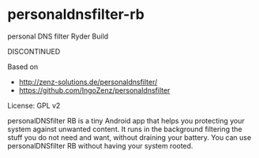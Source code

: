 # personaldnsfilter-rb
personal DNS filter Ryder Build

DISCONTINUED

Based on
- http://zenz-solutions.de/personaldnsfilter/
- https://github.com/IngoZenz/personaldnsfilter

License: GPL v2


personalDNSfilter RB is a tiny Android app that helps you protecting your system against unwanted content. It runs in the background filtering the stuff you do not need and want, without draining your battery. You can use personalDNSfilter RB without having your system rooted.

